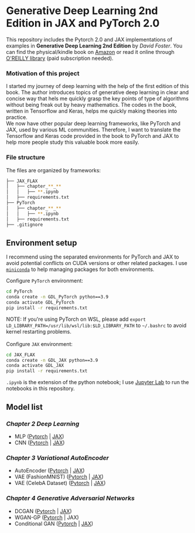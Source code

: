 # **Generative Deep Learning 2nd Edition in JAX and PyTorch 2.0**

This repository includes the Pytorch 2.0 and JAX implementations of examples in **Generative Deep Learning 2nd Edition** by *David Foster*. You can find the physical/kindle book on [Amazon](https://www.amazon.com/Generative-Deep-Learning-Teaching-Machines/dp/1098134184/ref=sr_1_1?keywords=generative+deep+learning%2C+2nd+edition&qid=1684898042&sprefix=generative%2Caps%2C96&sr=8-1&ufe=app_do%3Aamzn1.fos.006c50ae-5d4c-4777-9bc0-4513d670b6bc) or read it online through [O'REILLY library](https://learning.oreilly.com/home/) (paid subscription needed).

### **Motivation of this project**
I started my journey of deep learning with the help of the first edition of this book. The author introduces topics of generative deep learning in clear and concise way that hels me quickly grasp the key points of type of algorithms without being freak out by heavy mathematics. The codes in the book, written in Tensorflow and Keras, helps me quickly making theories into practice.<br>
We now have other popular deep learning frameworks, like PyTorch and JAX, used by various ML communities. Therefore, I want to translate the Tensorflow and Keras code provided in the book to PyTorch and JAX to help more people study this valuable book more easily.

### **File structure**
The files are organized by frameworks:
```bash
├── JAX_FLAX
│   ├── chapter_**_**
│   │   ├── **.ipynb
│   ├── requirements.txt
├── PyTorch
│   ├── chapter_**_**
│   │   ├── **.ipynb
│   ├── requirements.txt
├── .gitignore
```

## **Environment setup**
I recommend using the separated environments for PyTorch and JAX to avoid potential conflicts on CUDA versions or other related packages. I use [`miniconda`](https://docs.conda.io/en/latest/miniconda.html) to help managing packages for both environments.<br>

Configure `PyTorch` environment:
```bash
cd PyTorch
conda create -n GDL_PyTorch python==3.9
conda activate GDL_PyTorch
pip install -r requirements.txt
```
NOTE: If you're using PyTorch on WSL, please add `export LD_LIBRARY_PATH=/usr/lib/wsl/lib:$LD_LIBRARY_PATH` to `~/.bashrc` to avoid kernel restarting problems.<br>
<br> 
Configure `JAX` environment:
```bash
cd JAX_FLAX
conda create -n GDL_JAX python==3.9
conda activate GDL_JAX
pip install -r requirements.txt
```

`.ipynb` is the extension of the python notebook; I use [Jupyter Lab](https://jupyter.org/install) to run the notebooks in this repository.

## **Model list**
### *Chapter 2 Deep Learning*
- MLP ([Pytorch](https://github.com/terrence-ou/Generative-Deep-Learning-2nd-Edition-PyTorch-JAX/blob/main/PyTorch/chapter_02_deeplearning/01_MLP.ipynb) | [JAX](https://github.com/terrence-ou/Generative-Deep-Learning-2nd-Edition-PyTorch-JAX/blob/main/JAX_FLAX/chapter_02_deeplearning/01_MLP.ipynb)) 
- CNN ([Pytorch](https://github.com/terrence-ou/Generative-Deep-Learning-2nd-Edition-PyTorch-JAX/blob/main/PyTorch/chapter_02_deeplearning/02_CNN.ipynb) | [JAX](https://github.com/terrence-ou/Generative-Deep-Learning-2nd-Edition-PyTorch-JAX/blob/main/JAX_FLAX/chapter_02_deeplearning/02_CNN.ipynb))
### *Chapter 3 Variational AutoEncoder*
- AutoEncoder ([Pytorch](https://github.com/terrence-ou/Generative-Deep-Learning-2nd-Edition-PyTorch-JAX/blob/main/PyTorch/chapter_03_vae/01_autoencoder.ipynb) | [JAX](https://github.com/terrence-ou/Generative-Deep-Learning-2nd-Edition-PyTorch-JAX/blob/main/JAX_FLAX/chapter_03_vae/01_autoencoder.ipynb))
- VAE (FashionMNIST) ([Pytorch](https://github.com/terrence-ou/Generative-Deep-Learning-2nd-Edition-PyTorch-JAX/blob/main/PyTorch/chapter_03_vae/02_vae_fashion.ipynb) | [JAX](https://github.com/terrence-ou/Generative-Deep-Learning-2nd-Edition-PyTorch-JAX/blob/main/JAX_FLAX/chapter_03_vae/02_vae_fashion.ipynb))
- VAE (CelebA Dataset) ([Pytorch](https://github.com/terrence-ou/Generative-Deep-Learning-2nd-Edition-PyTorch-JAX/blob/main/PyTorch/chapter_03_vae/03_vae_face.ipynb) | [JAX](https://github.com/terrence-ou/Generative-Deep-Learning-2nd-Edition-PyTorch-JAX/blob/main/JAX_FLAX/chapter_03_vae/03_vae_faces.ipynb))
### *Chapter 4 Generative Adversarial Networks*
- DCGAN ([Pytorch](https://github.com/terrence-ou/Generative-Deep-Learning-2nd-Edition-PyTorch-JAX/blob/main/PyTorch/chapter_04_gan/01_dcgan.ipynb) | [JAX](https://github.com/terrence-ou/Generative-Deep-Learning-2nd-Edition-PyTorch-JAX/blob/main/JAX_FLAX/chapter_04_gan/01_dcgan.ipynb))
- WGAN-GP ([Pytorch](https://github.com/terrence-ou/Generative-Deep-Learning-2nd-Edition-PyTorch-JAX/blob/main/PyTorch/chapter_04_gan/02_wgan_gp.ipynb) | JAX)
- Conditional GAN ([Pytorch](https://github.com/terrence-ou/Generative-Deep-Learning-2nd-Edition-PyTorch-JAX/blob/main/PyTorch/chapter_04_gan/03_cgan.ipynb) | [JAX](https://github.com/terrence-ou/Generative-Deep-Learning-2nd-Edition-PyTorch-JAX/blob/main/JAX_FLAX/chapter_04_gan/02_wgan_gp.ipynb))
